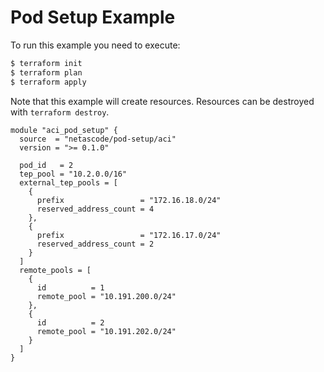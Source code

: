 <!-- BEGIN_TF_DOCS -->
# Pod Setup Example

To run this example you need to execute:

```bash
$ terraform init
$ terraform plan
$ terraform apply
```

Note that this example will create resources. Resources can be destroyed with `terraform destroy`.

```hcl
module "aci_pod_setup" {
  source  = "netascode/pod-setup/aci"
  version = ">= 0.1.0"

  pod_id   = 2
  tep_pool = "10.2.0.0/16"
  external_tep_pools = [
    {
      prefix                 = "172.16.18.0/24"
      reserved_address_count = 4
    },
    {
      prefix                 = "172.16.17.0/24"
      reserved_address_count = 2
    }
  ]
  remote_pools = [
    {
      id          = 1
      remote_pool = "10.191.200.0/24"
    },
    {
      id          = 2
      remote_pool = "10.191.202.0/24"
    }
  ]
}
```
<!-- END_TF_DOCS -->
